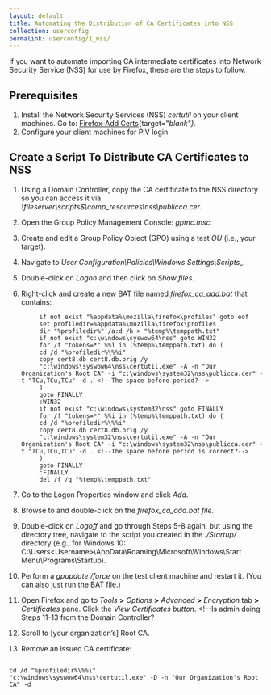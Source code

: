```yaml
---
layout: default
title: Automating the Distribution of CA Certificates into NSS
collection: userconfig
permalink: userconfig/1_nss/
---
```

If you want to automate importing CA intermediate certificates into Network Security Service (NSS) for use by Firefox, these are the steps to follow. <!--Needs more government context. Is this NSS = "FIPS-Mode" NSS?--> 

## Prerequisites

1. Install the Network Security Services (NSS) _certutil_ on your client machines. Go to: [Firefox-Add Certs](https://github.com/christian-korneck/firefox_add-certs/releases){target="_blank"}_.
2. Configure your client machines for PIV login. <!--Should we say "PIV login with Firefox"? We should include a link to the new Firefox Playbook when LaChelle moves Firefox Playbook to Staging.-->
<!--? Do we need to specify for the Domain Controller what Windows Server Releases are needed?--> 

## Create a Script To Distribute CA Certificates to NSS

1. Using a Domain Controller, copy the CA certificate to the NSS directory so you can access it via _\\fileserver\scripts$\comp_resources\nss\publicca.cer_.
2. Open the Group Policy Management Console: _gpmc.msc_. <!--If the admin is using a Windows Server R[x] to get to gpmc.msc, what Server version should he/she be using?  List as a Prerequisite?-->
3. Create and edit a Group Policy Object (GPO) using a test _OU_ (i.e., your target).
4. Navigate to _User Configuration\Policies\Windows Settings\Scripts\_._ 
5. Double-click on _Logon_ and then click on _Show files_.
6. Right-click and create a new BAT file named _firefox_ca_add.bat_ that contains: <!--Right-click on what, to do what? Is the BAT file the "script" the admin "added to the "/Startup/ directory" mentioned in Step 9? Explain "/Startup/ directory.-->

            if not exist "%appdata%\mozilla\firefox\profiles" goto:eof
            set profiledir=%appdata%\mozilla\firefox\profiles
            dir "%profiledir%" /a:d /b > "%temp%\temppath.txt"
            if not exist "c:\windows\syswow64\nss" goto WIN32
            for /f "tokens=*" %%i in (%temp%\temppath.txt) do (
            cd /d "%profiledir%\%%i"
            copy cert8.db cert8.db.orig /y
            "c:\windows\syswow64\nss\certutil.exe" -A -n "Our Organization's Root CA" -i "c:\windows\system32\nss\publicca.cer" -t "TCu,TCu,TCu" -d . <!--The space before period?-->
            )
            goto FINALLY
            :WIN32
            if not exist "c:\windows\system32\nss" goto FINALLY
            for /f "tokens=*" %%i in (%temp%\temppath.txt) do (
            cd /d "%profiledir%\%%i"
            copy cert8.db cert8.db.orig /y
            "c:\windows\system32\nss\certutil.exe" -A -n "Our Organization's Root CA" -i "c:\windows\system32\nss\publicca.cer" -t "TCu,TCu,TCu" -d . <!--The space before period is correct?-->
            )
            goto FINALLY
            :FINALLY
            del /f /q "%temp%\temppath.txt"

7. Go to the Logon Properties window and click _Add_.
8. Browse to and double-click on the _firefox_ca_add.bat file_.
9. Double-click on _Logoff_ and go through Steps 5-8 again, but using the directory tree, navigate to the script you created in the _./Startup/_ directory (e.g., for Windows 10:  C:\Users\<Username>\AppData\Roaming\Microsoft\Windows\Start Menu\Programs\Startup). <!--Is this script the same as the BAT file from Step 6? Unclear.  Are backslashes needed for "_.\Startup\_"?  Aren't these instructions for the the Domain Controller (Windows Server Release x vs. Windows 10??)-->
10. Perform a _gpupdate /force_ on the test client machine and restart it. (You can also just run the BAT file.) <!--Up until this step, the admin is doing these steps on the Domain Controller?  Is this Step (10) being done via remote access from the Domain Controller to the test client machine?-->
11. Open Firefox and go to _Tools_ **>** _Options_ **>** _Advanced_ **>** _Encryption_ tab **>** _Certificates_ pane. Click the _View Certificates button_. <!--Is admin doing Steps 11-13 from the Domain Controller?
12. Scroll to [your organization’s] Root CA.
13. Remove an issued CA certificate: <!--Can't follow the logic of this ending. What does this have to do with "automating distribution of CA intermediate certificates into NSS"? Is the removed certificate = the "Root CA" in Step 12? Needs to be clarified and tied into the purpose/context for this Playbook.-->

```

cd /d "%profiledir%\%%i"
"c:\windows\syswow64\nss\certutil.exe" -D -n "Our Organization's Root CA" -d 
```
